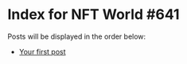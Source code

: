# Index for NFT World #641
Posts will be displayed in the order below:

- [Your first post](./001-first.md)


